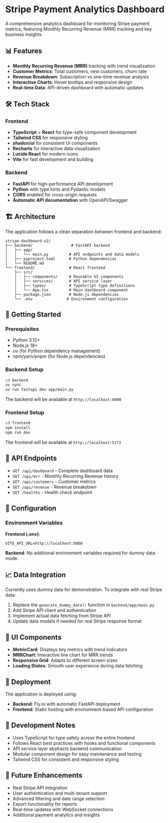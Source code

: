# Stripe Payment Analytics Dashboard

A comprehensive analytics dashboard for monitoring Stripe payment metrics, featuring Monthly Recurring Revenue (MRR) tracking and key business insights.

## 📊 Features

- **Monthly Recurring Revenue (MRR)** tracking with trend visualization
- **Customer Metrics**: Total customers, new customers, churn rate
- **Revenue Breakdown**: Subscription vs one-time revenue analysis
- **Interactive Charts**: Hover tooltips and responsive design
- **Real-time Data**: API-driven dashboard with automatic updates

## 🛠️ Tech Stack

### Frontend
- **TypeScript** + **React** for type-safe component development
- **Tailwind CSS** for responsive styling
- **shadcn/ui** for consistent UI components
- **Recharts** for interactive data visualization
- **Lucide React** for modern icons
- **Vite** for fast development and building

### Backend
- **FastAPI** for high-performance API development
- **Python** with type hints and Pydantic models
- **CORS** enabled for cross-origin requests
- **Automatic API documentation** with OpenAPI/Swagger

## 🏗️ Architecture

The application follows a clean separation between frontend and backend:

```
stripe-dashboard-v2/
├── backend/                 # FastAPI backend
│   ├── app/
│   │   └── main.py         # API endpoints and data models
│   ├── pyproject.toml      # Python dependencies
│   └── README.md
└── frontend/               # React frontend
    ├── src/
    │   ├── components/     # Reusable UI components
    │   ├── services/       # API service layer
    │   ├── types/          # TypeScript type definitions
    │   └── App.tsx         # Main dashboard component
    ├── package.json        # Node.js dependencies
    └── .env               # Environment configuration
```

## 🚀 Getting Started

### Prerequisites
- Python 3.12+
- Node.js 18+
- uv (for Python dependency management)
- npm/yarn/pnpm (for Node.js dependencies)

### Backend Setup

```bash
cd backend
uv sync
uv run fastapi dev app/main.py
```

The backend will be available at `http://localhost:8000`

### Frontend Setup

```bash
cd frontend
npm install
npm run dev
```

The frontend will be available at `http://localhost:5173`

## 📡 API Endpoints

- `GET /api/dashboard` - Complete dashboard data
- `GET /api/mrr` - Monthly Recurring Revenue history
- `GET /api/customers` - Customer metrics
- `GET /api/revenue` - Revenue breakdown
- `GET /healthz` - Health check endpoint

## 🔧 Configuration

### Environment Variables

**Frontend (.env)**:
```
VITE_API_URL=http://localhost:8000
```

**Backend**:
No additional environment variables required for dummy data mode.

## 📈 Data Integration

Currently uses dummy data for demonstration. To integrate with real Stripe data:

1. Replace the `generate_dummy_data()` function in `backend/app/main.py`
2. Add Stripe API client and authentication
3. Implement actual data fetching from Stripe API
4. Update data models if needed for real Stripe response format

## 🎨 UI Components

- **MetricCard**: Displays key metrics with trend indicators
- **MRRChart**: Interactive line chart for MRR trends
- **Responsive Grid**: Adapts to different screen sizes
- **Loading States**: Smooth user experience during data fetching

## 🚀 Deployment

The application is deployed using:
- **Backend**: Fly.io with automatic FastAPI deployment
- **Frontend**: Static hosting with environment-based API configuration

## 📝 Development Notes

- Uses TypeScript for type safety across the entire frontend
- Follows React best practices with hooks and functional components
- API service layer abstracts backend communication
- Modular component design for easy maintenance and testing
- Tailwind CSS for consistent and responsive styling

## 🔮 Future Enhancements

- Real Stripe API integration
- User authentication and multi-tenant support
- Advanced filtering and date range selection
- Export functionality for reports
- Real-time updates with WebSocket connections
- Additional payment analytics and insights
